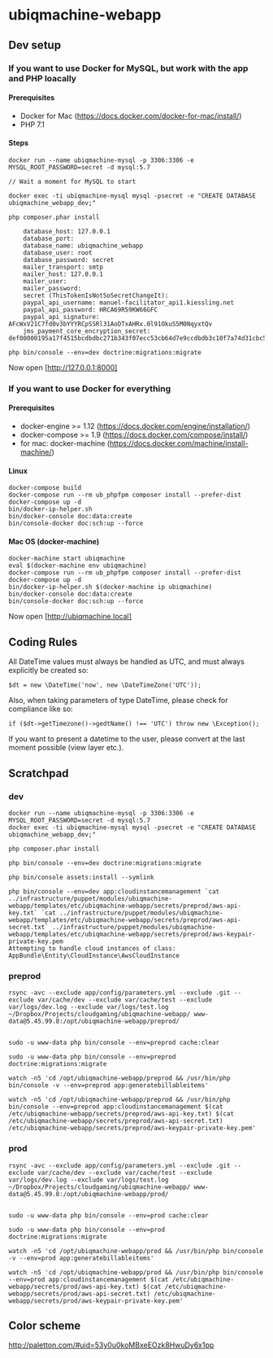# ubiqmachine-webapp

## Dev setup

### If you want to use Docker for MySQL, but work with the app and PHP loacally

#### Prerequisites

* Docker for Mac (https://docs.docker.com/docker-for-mac/install/)
* PHP 7.1

#### Steps

    docker run --name ubiqmachine-mysql -p 3306:3306 -e MYSQL_ROOT_PASSWORD=secret -d mysql:5.7

    // Wait a moment for MySQL to start

    docker exec -ti ubiqmachine-mysql mysql -psecret -e "CREATE DATABASE ubiqmachine_webapp_dev;"

    php composer.phar install

        database_host: 127.0.0.1
        database_port: 
        database_name: ubiqmachine_webapp
        database_user: root
        database_password: secret
        mailer_transport: smtp
        mailer_host: 127.0.0.1
        mailer_user: 
        mailer_password: 
        secret (ThisTokenIsNotSoSecretChangeIt):
        paypal_api_username: manuel-facilitator_api1.kiessling.net
        paypal_api_password: HRCA69R59KW66GFC
        paypal_api_signature: AFcWxV21C7fd0v3bYYYRCpSSRl31AoDTxAHRx.0l91OkuS5M0NqyxtQv
        jms_payment_core_encryption_secret: def00000195a17f4515bcdbdbc271b343f07ecc53cb64d7e9ccdbdb3c10f7a74d31cbc51a1af971a0231f87976d506351213ee791c6cf8e74dc2c91e3198943eb7b7be88

    php bin/console --env=dev doctrine:migrations:migrate

Now open [http://127.0.0.1:8000]


### If you want to use Docker for everything

#### Prerequisites

* docker-engine >= 1.12 (https://docs.docker.com/engine/installation/)
* docker-compose >= 1.9 (https://docs.docker.com/compose/install/)
* for mac: docker-machine (https://docs.docker.com/machine/install-machine/)

#### Linux 

    docker-compose build
    docker-compose run --rm ub_phpfpm composer install --prefer-dist
    docker-compose up -d 
    bin/docker-ip-helper.sh
    bin/docker-console doc:data:create
    bin/console-docker doc:sch:up --force

#### Mac OS (docker-machine)

    docker-machine start ubiqmachine
    eval $(docker-machine env ubiqmachine)
    docker-compose run --rm ub_phpfpm composer install --prefer-dist
    docker-compose up -d
    bin/docker-ip-helper.sh $(docker-machine ip ubiqmachine)
    bin/docker-console doc:data:create
    bin/console-docker doc:sch:up --force
    
Now open [http://ubiqmachine.local]

## Coding Rules

All DateTime values must always be handled as UTC, and must always explicitly be created so:

    $dt = new \DateTime('now', new \DateTimeZone('UTC'));
    
Also, when taking parameters of type DateTime, please check for compliance like so:
    
    if ($dt->getTimezone()->gedtName() !== 'UTC') throw new \Exception();
    
If you want to present a datetime to the user, please convert at the last moment possible (view layer etc.).


## Scratchpad

### dev

    docker run --name ubiqmachine-mysql -p 3306:3306 -e MYSQL_ROOT_PASSWORD=secret -d mysql:5.7
    docker exec -ti ubiqmachine-mysql mysql -psecret -e "CREATE DATABASE ubiqmachine_webapp_dev;"
    
    php composer.phar install
    
    php bin/console --env=dev doctrine:migrations:migrate

    php bin/console assets:install --symlink

    php bin/console --env=dev app:cloudinstancemanagement `cat ../infrastructure/puppet/modules/ubiqmachine-webapp/templates/etc/ubiqmachine-webapp/secrets/preprod/aws-api-key.txt` `cat ../infrastructure/puppet/modules/ubiqmachine-webapp/templates/etc/ubiqmachine-webapp/secrets/preprod/aws-api-secret.txt` ../infrastructure/puppet/modules/ubiqmachine-webapp/templates/etc/ubiqmachine-webapp/secrets/preprod/aws-keypair-private-key.pem
    Attempting to handle cloud instances of class: AppBundle\Entity\CloudInstance\AwsCloudInstance


### preprod

    rsync -avc --exclude app/config/parameters.yml --exclude .git --exclude var/cache/dev --exclude var/cache/test --exclude var/logs/dev.log --exclude var/logs/test.log ~/Dropbox/Projects/cloudgaming/ubiqmachine-webapp/ www-data@5.45.99.8:/opt/ubiqmachine-webapp/preprod/

    
    sudo -u www-data php bin/console --env=preprod cache:clear
    
    sudo -u www-data php bin/console --env=preprod doctrine:migrations:migrate
    
    watch -n5 'cd /opt/ubiqmachine-webapp/preprod && /usr/bin/php bin/console -v --env=preprod app:generatebillableitems'
    
    watch -n5 'cd /opt/ubiqmachine-webapp/preprod && /usr/bin/php bin/console --env=preprod app:cloudinstancemanagement $(cat /etc/ubiqmachine-webapp/secrets/preprod/aws-api-key.txt) $(cat /etc/ubiqmachine-webapp/secrets/preprod/aws-api-secret.txt) /etc/ubiqmachine-webapp/secrets/preprod/aws-keypair-private-key.pem'


### prod

    rsync -avc --exclude app/config/parameters.yml --exclude .git --exclude var/cache/dev --exclude var/cache/test --exclude var/logs/dev.log --exclude var/logs/test.log ~/Dropbox/Projects/cloudgaming/ubiqmachine-webapp/ www-data@5.45.99.8:/opt/ubiqmachine-webapp/prod/

    
    sudo -u www-data php bin/console --env=prod cache:clear
    
    sudo -u www-data php bin/console --env=prod doctrine:migrations:migrate
    
    watch -n5 'cd /opt/ubiqmachine-webapp/prod && /usr/bin/php bin/console -v --env=prod app:generatebillableitems'
        
    watch -n5 'cd /opt/ubiqmachine-webapp/prod && /usr/bin/php bin/console --env=prod app:cloudinstancemanagement $(cat /etc/ubiqmachine-webapp/secrets/prod/aws-api-key.txt) $(cat /etc/ubiqmachine-webapp/secrets/prod/aws-api-secret.txt) /etc/ubiqmachine-webapp/secrets/prod/aws-keypair-private-key.pem'
    



## Color scheme

http://paletton.com/#uid=53y0u0koMBxeEOzk8HwuDy6x1pp
